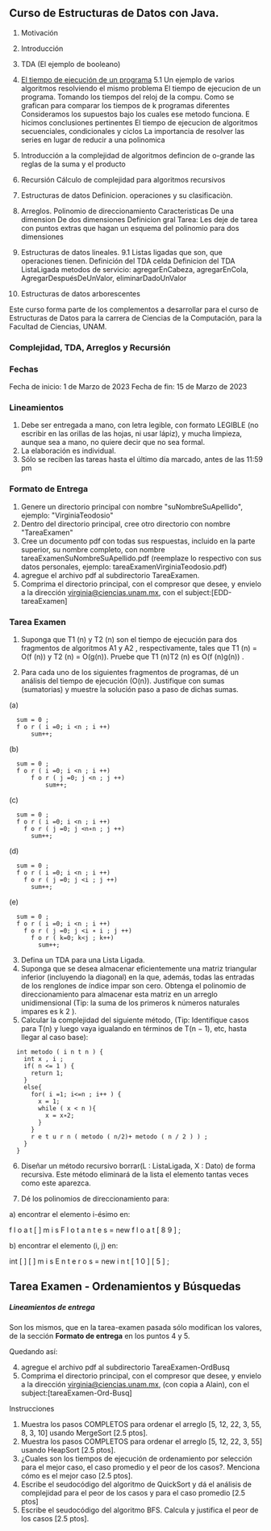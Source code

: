 ## Curso de Estructuras de Datos con Java.

1. Motivación
2. Introducción
3. TDA
   (El ejemplo de booleano)
4. [El tiempo de ejecución de un programa](capitulos/moduloTiempoEjecuciónPrograma.md)
   5.1 Un ejemplo de varios algoritmos resolviendo el mismo problema
   El tiempo de ejecucion de un programa. Tomando los tiempos del reloj de la compu.
   Como se grafican para comparar los tiempos de k programas diferentes
   Consideramos los supuestos bajo los cuales ese metodo funciona. E hicimos conclusiones pertinentes
   El tiempo de ejecucion de algoritmos secuenciales, condicionales y ciclos
   La importancia de resolver las series en lugar de reducir a una polinomica
5. Introducción a la complejidad de algoritmos
   defincion de o-grande
   las reglas de la suma y el producto
6. Recursión
   Cálculo de complejidad para algoritmos recursivos
7. Estructuras de datos
   Definicion. operaciones y su clasificaciòn.    
8. Arreglos.
Polinomio de direccionamiento
Caracteristicas
De una dimension
De dos dimensiones
Definicion gral
Tarea: Les deje de tarea con puntos extras que hagan un esquema del polinomio para dos dimensiones
9. Estructuras de datos lineales.
    9.1 Listas ligadas
    que son, que operaciones tienen.
    Definición del TDA celda
    Definicion del TDA ListaLigada
     metodos de servicio: agregarEnCabeza, agregarEnCola, AgregarDespuésDeUnValor, eliminarDadoUnValor
   
11. Estructuras de datos arborescentes

   


Este curso forma parte de los complementos a desarrollar para el curso de Estructuras de Datos para la carrera de Ciencias de la Computación, para la Facultad de Ciencias, UNAM.

### Complejidad, TDA, Arreglos y Recursión

### Fechas
Fecha de inicio:  1 de Marzo de 2023
Fecha de fin: 15 de Marzo de 2023

### Lineamientos
1. Debe ser entregada a mano, con letra legible, con formato LEGIBLE (no escribir
en las orillas de las hojas, ni usar lápiz), y mucha limpieza, aunque sea a mano, no
quiere decir que no sea formal.
2. La elaboración es individual.
3. Sólo se reciben las tareas hasta el último día marcado, antes de las 11:59 pm

### Formato de Entrega
1. Genere un directorio principal con nombre "suNombreSuApellido", ejemplo: "VirginiaTeodosio"
2. Dentro del directorio principal, cree otro directorio con nombre "TareaExamen"
3. Cree un documento pdf con todas sus respuestas, incluido en la parte superior, su nombre completo, con nombre tareaExamenSuNombreSuApellido.pdf (reemplaze lo respectivo con sus datos personales, ejemplo: tareaExamenVirginiaTeodosio.pdf)
4. agregue el archivo pdf al subdirectorio TareaExamen.
5. Comprima el directorio principal, con el compresor que desee, y envielo a la dirección virginia@ciencias.unam.mx, con el subject:[EDD-tareaExamen]

### Tarea Examen 

1. Suponga que T1 (n) y T2 (n) son el tiempo de ejecución para dos fragmentos
de algoritmos A1 y A2 , respectivamente, tales que T1 (n) = O(f (n)) y T2 (n) =
O(g(n)). Pruebe que T1 (n)T2 (n) es O(f (n)g(n)) .

2. Para cada uno de los siguientes fragmentos de programas, dé un análisis
del tiempo de ejecución (O(n)). Justifique con sumas (sumatorias) y muestre la solución paso a paso de dichas sumas.

(a)
```{r}
  sum = 0 ;
  f o r ( i =0; i <n ; i ++)
      sum++;
```
  
(b)
```{r}
  sum = 0 ;
  f o r ( i =0; i <n ; i ++)
      f o r ( j =0; j <n ; j ++)
          sum++;
```

(c)
```{r}
  sum = 0 ;
  f o r ( i =0; i <n ; i ++)
    f o r ( j =0; j <n∗n ; j ++)
      sum++;
```

(d)
```{r}
  sum = 0 ;
  f o r ( i =0; i <n ; i ++)
    f o r ( j =0; j <i ; j ++)
      sum++;
```

(e)
```{r}
  sum = 0 ;
  f o r ( i =0; i <n ; i ++)
    f o r ( j =0; j <i ∗ i ; j ++)
      f o r ( k=0; k<j ; k++)
        sum++;
```

3. Defina un TDA para una Lista Ligada.
4. Suponga que se desea almacenar eficientemente una matriz triangular inferior (incluyendo la diagonal) en la que, además, todas las entradas de los
renglones de ı́ndice impar son cero. Obtenga el polinomio de direccionamiento para almacenar esta matriz en un arreglo unidimensional (Tip: la suma de los primeros k números naturales impares es k 2 ).
5. Calcular la complejidad del siguiente método, (Tip: Identifique casos para T(n) y luego vaya igualando en términos de T(n − 1), etc, hasta llegar al caso base):
```{r}
  int metodo ( i n t n ) {
    int x , i ;
    if( n <= 1 ) {
      return 1;
    }
    else{
      for( i =1; i<=n ; i++ ) {
        x = 1;
        while ( x < n ){
          x = x∗2;
        }
      }
      r e t u r n ( metodo ( n/2)+ metodo ( n / 2 ) ) ;
    }
  }
```
6. Diseñar un método recursivo borrar(L : ListaLigada, X : Dato) de forma recursiva. Este método eliminará de la lista el elemento tantas veces como este
aparezca.

7. Dé los polinomios de direccionamiento para:

a) encontrar el elemento i-ésimo en:

f l o a t [ ] m i s F l o t a n t e s = new f l o a t [ 8 9 ] ;

b) encontrar el elemento (i, j) en:

int [ ] [ ] m i s E n t e r o s = new i n t [ 1 0 ] [ 5 ] ;

## Tarea Examen - Ordenamientos y Búsquedas

##### Lineamientos de entrega 
Son los mismos, que en la tarea-examen pasada sólo modifican los valores, de la sección **Formato de entrega** en los puntos 4 y 5.

Quedando así:

4. agregue el archivo pdf al subdirectorio TareaExamen-OrdBusq
5. Comprima el directorio principal, con el compresor que desee, y envielo a la dirección virginia@ciencias.unam.mx, (con copia a Alain), con el subject:[tareaExamen-Ord-Busq]

Instrucciones
1. Muestra los pasos COMPLETOS para ordenar el arreglo [5, 12, 22, 3, 55, 8, 3, 10] usando MergeSort [2.5 ptos].
2. Muestra los pasos COMPLETOS para ordenar el arreglo [5, 12, 22, 3, 55] usando HeapSort
[2.5 ptos].
3. ¿Cuales son los tiempos de ejecución de ordenamiento por selección para el mejor caso, el
caso promedio y el peor de los casos?. Menciona cómo es el mejor caso [2.5 ptos].
4. Escribe el seudocódigo del algoritmo de QuickSort y dá el análisis de complejidad para el
peor de los casos y para el caso promedio [2.5 ptos]
5. Escribe el seudocódigo del algoritmo BFS. Calcula y justifica el peor
de los casos [2.5 ptos].
